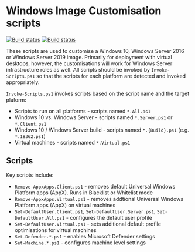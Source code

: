 # Windows Image Customisation scripts

[![Build status](https://ci.appveyor.com/api/projects/status/hf5m780p8w431bc0/branch/master?svg=true)](https://ci.appveyor.com/project/aaronparker/image-customise/branch/master)
[![Build status](https://ci.appveyor.com/api/projects/status/hf5m780p8w431bc0/branch/development?svg=true)](https://ci.appveyor.com/project/aaronparker/image-customise/branch/development)

These scripts are used to customise a Windows 10, Windows Server 2016 or Windows Server 2019 image. Primarily for deployment with virtual desktops, however, the customisations will work for Windows Server infrastructure roles as well. All scripts should be invoked by `Invoke-Scripts.ps1` so that the scripts for each platform are detected and invoked appropriately.

`Invoke-Scripts.ps1` invokes scripts based on the script name and the target plaform:

* Scripts to run on all platforms - scripts named `*.All.ps1`
* Windows 10 vs. Windows Server - scripts named `*.Server.ps1` or `*.Client.ps1`
* Windows 10 / Windows Server build - scripts named `*.{Build}.ps1` (e.g. `*.18362.ps1`)
* Virtual machines - scripts named `*.Virtual.ps1`

## Scripts

Key scripts include:

* `Remove-AppxApps.Client.ps1` - removes default Universal Windows Platform apps (AppX). Runs in Blacklist or Whitelist mode
* `Remove-AppxApps.Virtual.ps1` - removes addtional Universal Windows Platform apps (AppX) on virtual machines
* `Set-DefaultUser.Client.ps1`, `Set-DefaultUser.Server.ps1`, `Set-DefaultUser.All.ps1` - configures the default user profile
* `Set-DefaultUser.Virtual.ps1` - sets additional default profile optimisations for virtual machines
* `Set-Defender.*.ps1` - enables Microsoft Defender settings
* `Set-Machine.*.ps1` - configures machine level settings
